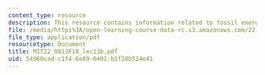 ```yaml
---
content_type: resource
description: This resource contains information related to fossil energy III.
file: /media/https%3A/open-learning-course-data-rc.s3.amazonaws.com/22-081j-introduction-to-sustainable-energy-fall-2010/54960cadc1f46e890401b1f28b524e41_MIT22_081JF10_lec13b.pdf
file_type: application/pdf
resourcetype: Document
title: MIT22_081JF10_lec13b.pdf
uid: 54960cad-c1f4-6e89-0401-b1f28b524e41
---
```

